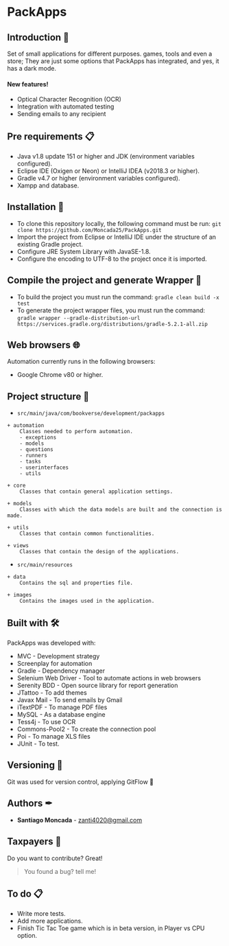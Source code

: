# **PackApps**

## Introduction 🚀

Set of small applications for different purposes. games, tools and even a store; They are just some options that PackApps has integrated, and yes, it has a dark mode.

#### New features!

  - Optical Character Recognition (OCR)
  - Integration with automated testing
  - Sending emails to any recipient

## Pre requirements 📋
- Java v1.8 update 151 or higher and JDK (environment variables configured).
- Eclipse IDE (Oxigen or Neon) or IntelliJ IDEA (v2018.3 or higher).
- Gradle v4.7 or higher (environment variables configured).
- Xampp and database.

## Installation 🔧
- To clone this repository locally, the following command must be run: 
```git clone https://github.com/Moncada25/PackApps.git``` 
- Import the project from Eclipse or IntelliJ IDE under the structure of an existing Gradle project. 
- Configure JRE System Library with JavaSE-1.8.
- Configure the encoding to UTF-8 to the project once it is imported.

## Compile the project and generate Wrapper 🔨
- To build the project you must run the command:
```gradle clean build -x test```
- To generate the project wrapper files, you must run the command:
```gradle wrapper --gradle-distribution-url https://services.gradle.org/distributions/gradle-5.2.1-all.zip```

## Web browsers 🌐
Automation currently runs in the following browsers:
- Google Chrome v80 or higher.

## Project structure 🚧

* ```src/main/java/com/bookverse/development/packapps```
``` 
+ automation
    Classes needed to perform automation.
    - exceptions
    - models
    - questions
    - runners
    - tasks
    - userinterfaces
    - utils

+ core
    Classes that contain general application settings.

+ models
    Classes with which the data models are built and the connection is made.

+ utils
    Classes that contain common functionalities.

+ views
    Classes that contain the design of the applications.
```

* ```src/main/resources```
``` 
+ data
    Contains the sql and properties file.

+ images
    Contains the images used in the application.
```

## Built with 🛠
PackApps was developed with:
 - MVC - Development strategy
 - Screenplay for automation
 - Gradle - Dependency manager
 - Selenium Web Driver - Tool to automate actions in web browsers
 - Serenity BDD - Open source library for report generation
 - JTattoo - To add themes
 - Javax Mail - To send emails by Gmail
 - iTextPDF - To manage PDF files
 - MySQL - As a database engine
 - Tess4j - To use OCR
 - Commons-Pool2 - To create the connection pool
 - Poi - To manage XLS files
 - JUnit - To test.
 
## Versioning 📌 
Git was used for version control, applying GitFlow 🔀

## Authors ✒

* **Santiago Moncada** - [zanti4020@gmail.com]()

## Taxpayers 🙂

Do you want to contribute? Great!
>You found a bug? tell me!

## To do 📋

 - Write more tests.
 - Add more applications.
 - Finish Tic Tac Toe game which is in beta version, in Player vs CPU option.